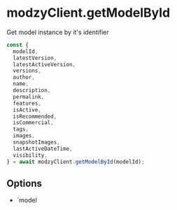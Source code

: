 # modzyClient.getModelById

Get model instance by it's identifier

```javascript
const {
  modelId,
  latestVersion,
  latestActiveVersion,
  versions,
  author,
  name,
  description,
  permalink,
  features,
  isActive,
  isRecommended,
  isCommercial,
  tags,
  images,
  snapshotImages,
  lastActiveDateTime,
  visibility,
} = await modzyClient.getModelById(modelId);
```

## Options

- `model